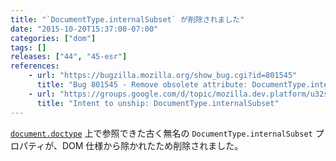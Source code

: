 ```yaml
---
title: "`DocumentType.internalSubset` が削除されました"
date: "2015-10-20T15:37:00-07:00"
categories: ["dom"]
tags: []
releases: ["44", "45-esr"]
references:
    - url: "https://bugzilla.mozilla.org/show_bug.cgi?id=801545"
      title: "Bug 801545 - Remove obsolete attribute: DocumentType.internalSubset"
    - url: "https://groups.google.com/d/topic/mozilla.dev.platform/u32smeY40Xw/discussion"
      title: "Intent to unship: DocumentType.internalSubset"
---
```

[`document.doctype`](https://developer.mozilla.org/docs/Web/API/Document/doctype) 上で参照できた古く無名の `DocumentType.internalSubset` プロパティが、DOM 仕様から除かれたため削除されました。

